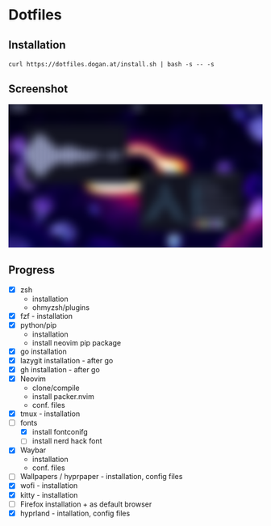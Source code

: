 # Dotfiles

## Installation
```
curl https://dotfiles.dogan.at/install.sh | bash -s -- -s
```

## Screenshot
![screenshot](screenshot.png)

## Progress
- [x]  zsh
    - installation
    - ohmyzsh/plugins
- [x]  fzf - installation
- [x]  python/pip
    - installation
    - install neovim pip package
- [x]  go installation
- [x]  lazygit installation - after go
- [x]  gh installation - after go
- [x]  Neovim
    - clone/compile
    - install packer.nvim
    - conf. files
- [x]  tmux - installation
- [ ]  fonts
    - [x]  install fontconifg
    - [ ]  install nerd hack font
- [x]  Waybar
    - installation
    - conf. files
- [ ]  Wallpapers / hyprpaper - installation, config files
- [x]  wofi - installation
- [x]  kitty - installation
- [ ]  Firefox installation + as default browser
- [x]  hyprland - intallation, config files

